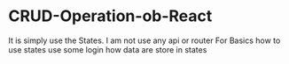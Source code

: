 # CRUD-Operation-ob-React
It is simply use the States. I am not use any api or router
For Basics how to use states
use some login 
how data are store in states
